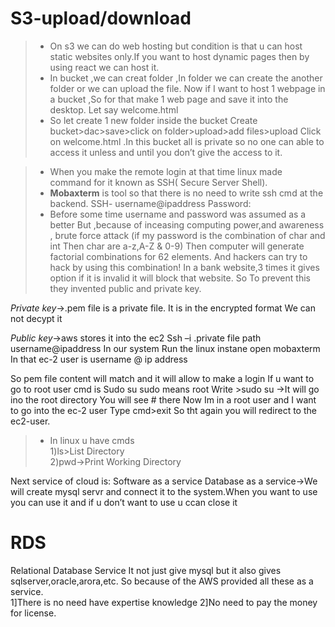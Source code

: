 # S3-upload/download
> + On s3 we can do web hosting but condition is that u can host static websites only.If you want to host dynamic pages then by using react we can host it.
> + In bucket ,we can creat folder ,In folder we can create the another folder or we can upload the file.
Now if I want to host 1 webpage in a bucket ,So for that make 1 web page and save it into the desktop. Let say welcome.html
> + So let create 1 new folder inside the bucket 
Create bucket>dac>save>click on folder>upload>add files>upload
Click on welcome.html .In this bucket all is private so no one can able to access it unless and until you don’t give the access to it.

> + When you make the remote login at that time linux made command for it known as SSH( Secure Server Shell).
> + **Mobaxterm** is tool so that there is no need to write ssh cmd at the backend.
SSH- username@ipaddress
Password:
> + Before some time username and password was assumed as a better
But ,because of inceasing computing power,and awareness , brute force attack (if my password is the combination of char and int
Then char are a-z,A-Z & 0-9)
Then computer will generate factorial combinations for 62 elements.
And hackers can try to hack by using this combination!
In a bank website,3 times it gives option if it is invalid it will block that website.
So To prevent this they invented public and private key.

*Private key*->.pem  file is a private file. It is in the encrypted format
We can not decypt it

*Public key*->aws stores it into the ec2
Ssh –i .private file path username@ipaddress
In our system 
Run the linux instane open  mobaxterm
In that ec-2 user is username @ ip address

So pem file content will match and it will allow to make a login
If u want to go to root user cmd is
Sudo su sudo means root
Write >sudo su ->It will go ino the root directory
You will see # there
Now Im in a root user and I want to go into the ec-2 user
Type cmd>exit
So tht again you will redirect to the ec2-user.
> + In linux u have cmds  
1)ls>List Directory\
2)pwd->Print Working Directory
 
Next service of cloud is:
Software as a service
Database as a service->We will create mysql servr and connect it to 
the system.When you want to use you can use it and if u don’t want to use u ccan close it

# RDS
Relational Database Service
It not just give mysql but it also gives sqlserver,oracle,arora,etc.
So because of the AWS provided all these as a service.  
1]There is no need have expertise knowledge
2]No need to pay the money for license.
